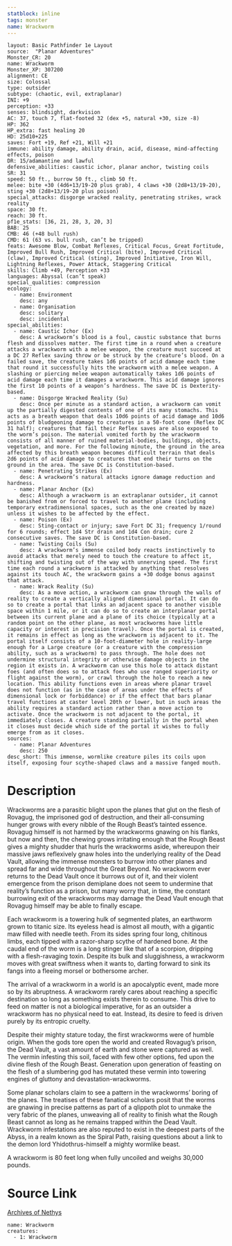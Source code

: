 ```yaml
---
statblock: inline
tags: monster
name: Wrackworm
---
```

```statblock
layout: Basic Pathfinder 1e Layout
source:  "Planar Adventures"
Monster_CR: 20
name: Wrackworm
Monster_XP: 307200
alignment: CE
size: Colossal
type: outsider
subtype: (chaotic, evil, extraplanar)
INI: +9
perception: +33
senses: blindsight, darkvision
AC: 37, touch 7, flat-footed 32 (dex +5, natural +30, size -8)
HP: 362
HP_extra: fast healing 20
HD: 25d10+225
saves: Fort +19, Ref +21, Will +21
immune: ability damage, ability drain, acid, disease, mind-affecting effects, poison
DR: 15/adamantine and lawful
defensive_abilities: caustic ichor, planar anchor, twisting coils
SR: 31
speed: 50 ft., burrow 50 ft., climb 50 ft.
melee: bite +30 (4d6+13/19-20 plus grab), 4 claws +30 (2d8+13/19-20), sting +30 (2d8+13/19-20 plus poison)
special_attacks: disgorge wracked reality, penetrating strikes, wrack reality
space: 30 ft.
reach: 30 ft.
pf1e_stats: [36, 21, 28, 3, 20, 3]
BAB: 25
CMB: 46 (+48 bull rush)
CMD: 61 (63 vs. bull rush, can’t be tripped)
feats: Awesome Blow, Combat Reflexes, Critical Focus, Great Fortitude, Improved Bull Rush, Improved Critical (bite), Improved Critical (claw), Improved Critical (sting), Improved Initiative, Iron Will, Lightning Reflexes, Power Attack, Staggering Critical
skills: Climb +49, Perception +33
languages: Abyssal (can’t speak)
special_qualities: compression
ecology:
  - name: Environment
    desc: any
  - name: Organisation
    desc: solitary
    desc: incidental
special_abilities:
  - name: Caustic Ichor (Ex)
    desc: A wrackworm’s blood is a foul, caustic substance that burns flesh and dissolves matter. The first time in a round when a creature attacks a wrackworm with a melee weapon, the creature must succeed at a DC 27 Reflex saving throw or be struck by the creature’s blood. On a failed save, the creature takes 1d6 points of acid damage each time that round it successfully hits the wrackworm with a melee weapon. A slashing or piercing melee weapon automatically takes 1d6 points of acid damage each time it damages a wrackworm. This acid damage ignores the first 10 points of a weapon’s hardness. The save DC is Dexterity-based.
  - name: Disgorge Wracked Reality (Su)
    desc: Once per minute as a standard action, a wrackworm can vomit up the partially digested contents of one of its many stomachs. This acts as a breath weapon that deals 10d6 points of acid damage and 10d6 points of bludgeoning damage to creatures in a 50-foot cone (Reflex DC 31 half); creatures that fail their Reflex saves are also exposed to the worm’s poison. The material vomited forth by the wrackworm consists of all manner of ruined material-bodies, buildings, objects, vegetation, and more. For the following minute, the ground in the area affected by this breath weapon becomes difficult terrain that deals 2d6 points of acid damage to creatures that end their turns on the ground in the area. The save DC is Constitution-based.
  - name: Penetrating Strikes (Ex)
    desc: A wrackworm’s natural attacks ignore damage reduction and hardness.
  - name: Planar Anchor (Ex)
    desc: Although a wrackworm is an extraplanar outsider, it cannot be banished from or forced to travel to another plane (including temporary extradimensional spaces, such as the one created by maze) unless it wishes to be affected by the effect.
  - name: Poison (Ex)
    desc: Sting-contact or injury; save Fort DC 31; frequency 1/round for 6 rounds; effect 1d4 Str drain and 1d4 Con drain; cure 2 consecutive saves. The save DC is Constitution-based.
  - name: Twisting Coils (Su)
    desc: A wrackworm’s immense coiled body reacts instinctively to avoid attacks that merely need to touch the creature to affect it, shifting and twisting out of the way with unnerving speed. The first time each round a wrackworm is attacked by anything that resolves against its touch AC, the wrackworm gains a +30 dodge bonus against that attack.
  - name: Wrack Reality (Su)
    desc: As a move action, a wrackworm can gnaw through the walls of reality to create a vertically aligned dimensional portal. It can do so to create a portal that links an adjacent space to another visible space within 1 mile, or it can do so to create an interplanar portal between its current plane and a plane of its choice (typically at a random point on the other plane, as most wrackworms have little capacity or interest in precision travel). Once the portal is created, it remains in effect as long as the wrackworm is adjacent to it. The portal itself consists of a 10-foot-diameter hole in reality-large enough for a Large creature (or a creature with the compression ability, such as a wrackworm) to pass through. The hole does not undermine structural integrity or otherwise damage objects in the region it exists in. A wrackworm can use this hole to attack distant foes (and often does so to attack foes who use ranged superiority or flight against the worm), or crawl through the hole to reach a new location. This ability functions even in areas where planar travel does not function (as in the case of areas under the effects of dimensional lock or forbiddance) or if the effect that bars planar travel functions at caster level 20th or lower, but in such areas the ability requires a standard action rather than a move action to activate. Once the wrackworm is not adjacent to the portal, it immediately closes. A creature standing partially in the portal when it closes must decide which side of the portal it wishes to fully emerge from as it closes.
sources:
  - name: Planar Adventures
    desc: 250
desc_short: This immense, wormlike creature piles its coils upon itself, exposing four scythe-shaped claws and a massive fanged mouth.
```
# Description
Wrackworms are a parasitic blight upon the planes that glut on the flesh of Rovagug, the imprisoned god of destruction, and their all-consuming hunger grows with every nibble of the Rough Beast’s tainted essence. Rovagug himself is not harmed by the wrackworms gnawing on his flanks, but now and then, the chewing grows irritating enough that the Rough Beast gives a mighty shudder that hurls the wrackworms aside, whereupon their massive jaws reflexively gnaw holes into the underlying reality of the Dead Vault, allowing the immense monsters to burrow into other planes and spread far and wide throughout the Great Beyond. No wrackworm ever returns to the Dead Vault once it burrows out of it, and their violent emergence from the prison demiplane does not seem to undermine that reality’s function as a prison, but many worry that, in time, the constant burrowing exit of the wrackworms may damage the Dead Vault enough that Rovagug himself may be able to finally escape.

 Each wrackworm is a towering hulk of segmented plates, an earthworm grown to titanic size. Its eyeless head is almost all mouth, with a gigantic maw filled with needle teeth. From its sides spring four long, chitinous limbs, each tipped with a razor-sharp scythe of hardened bone. At the caudal end of the worm is a long stinger like that of a scorpion, dripping with a flesh-ravaging toxin. Despite its bulk and sluggishness, a wrackworm moves with great swiftness when it wants to, darting forward to sink its fangs into a fleeing morsel or bothersome archer.

 The arrival of a wrackworm in a world is an apocalyptic event, made more so by its abruptness. A wrackworm rarely cares about reaching a specific destination so long as something exists therein to consume. This drive to feed on matter is not a biological imperative, for as an outsider a wrackworm has no physical need to eat. Instead, its desire to feed is driven purely by its entropic cruelty.

 Despite their mighty stature today, the first wrackworms were of humble origin. When the gods tore open the world and created Rovagug’s prison, the Dead Vault, a vast amount of earth and stone were captured as well. The vermin infesting this soil, faced with few other options, fed upon the divine flesh of the Rough Beast. Generation upon generation of feasting on the flesh of a slumbering god has mutated these vermin into towering engines of gluttony and devastation-wrackworms.

 Some planar scholars claim to see a pattern in the wrackworms’ boring of the planes. The treatises of these fanatical scholars posit that the worms are gnawing in precise patterns as part of a qlippoth plot to unmake the very fabric of the planes, unweaving all of reality to finish what the Rough Beast cannot as long as he remains trapped within the Dead Vault. Wrackworm infestations are also reputed to exist in the deepest parts of the Abyss, in a realm known as the Spiral Path, raising questions about a link to the demon lord Yhidothrus-himself a mighty wormlike beast.

 A wrackworm is 80 feet long when fully uncoiled and weighs 30,000 pounds.
# Source Link
[Archives of Nethys](https://aonprd.com/MonsterDisplay.aspx?ItemName=Wrackworm)
```encounter-table
name: Wrackworm
creatures:
  - 1: Wrackworm
```
